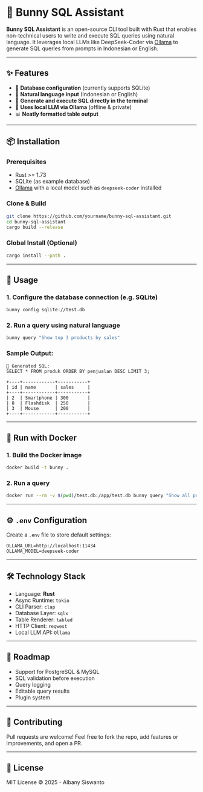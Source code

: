 # 🐰 Bunny SQL Assistant

**Bunny SQL Assistant** is an open-source CLI tool built with Rust that enables non-technical users to write and execute SQL queries using natural language. It leverages local LLMs like DeepSeek-Coder via [Ollama](https://ollama.com/) to generate SQL queries from prompts in Indonesian or English.

---

## ✨ Features

- 🔌 **Database configuration** (currently supports SQLite)
- 💬 **Natural language input** (Indonesian or English)
- 📜 **Generate and execute SQL directly in the terminal**
- 🧠 **Uses local LLM via Ollama** (offline & private)
- 📊 **Neatly formatted table output**

---

## 📦 Installation

### Prerequisites

- Rust >= 1.73
- SQLite (as example database)
- [Ollama](https://ollama.com/) with a local model such as `deepseek-coder` installed

### Clone & Build

```bash
git clone https://github.com/yourname/bunny-sql-assistant.git
cd bunny-sql-assistant
cargo build --release
````

### Global Install (Optional)

```bash
cargo install --path .
```

---

## 🚀 Usage

### 1. Configure the database connection (e.g. SQLite)

```bash
bunny config sqlite://test.db
```

### 2. Run a query using natural language

```bash
bunny query "Show top 3 products by sales"
```

### Sample Output:

```
📜 Generated SQL:
SELECT * FROM produk ORDER BY penjualan DESC LIMIT 3;

+----+------------+-----------+
| id | name       | sales     |
+----+------------+-----------+
| 2  | Smartphone | 300       |
| 8  | Flashdisk  | 250       |
| 3  | Mouse      | 200       |
+----+------------+-----------+
```

---

## 🐳 Run with Docker

### 1. Build the Docker image

```bash
docker build -t bunny .
```

### 2. Run a query

```bash
docker run --rm -v $(pwd)/test.db:/app/test.db bunny query "Show all products"
```

---

## ⚙️ `.env` Configuration

Create a `.env` file to store default settings:

```env
OLLAMA_URL=http://localhost:11434
OLLAMA_MODEL=deepseek-coder
```

---

## 🛠 Technology Stack

* Language: **Rust**
* Async Runtime: `tokio`
* CLI Parser: `clap`
* Database Layer: `sqlx`
* Table Renderer: `tabled`
* HTTP Client: `reqwest`
* Local LLM API: `Ollama`

---

## 🌱 Roadmap

* Support for PostgreSQL & MySQL
* SQL validation before execution
* Query logging
* Editable query results
* Plugin system

---

## 🤝 Contributing

Pull requests are welcome! Feel free to fork the repo, add features or improvements, and open a PR.

---

## 📄 License

MIT License © 2025 - Albany Siswanto
